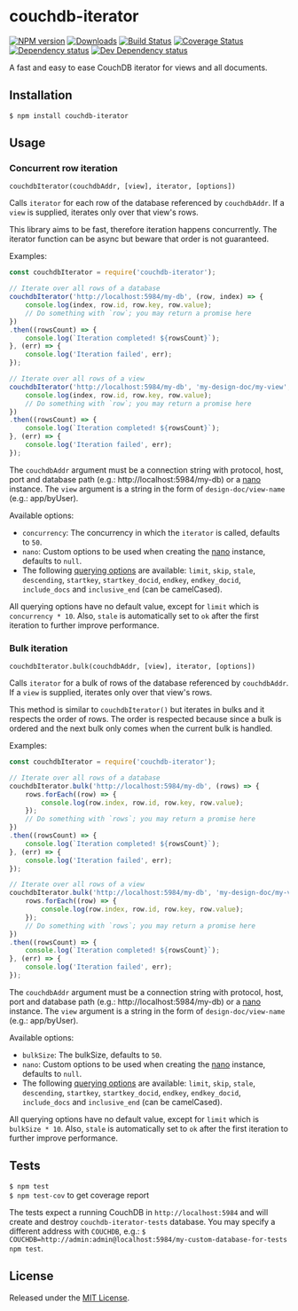 # couchdb-iterator

[![NPM version][npm-image]][npm-url] [![Downloads][downloads-image]][npm-url] [![Build Status][travis-image]][travis-url] [![Coverage Status][coveralls-image]][coveralls-url] [![Dependency status][david-dm-image]][david-dm-url] [![Dev Dependency status][david-dm-dev-image]][david-dm-dev-url]

[npm-url]:https://npmjs.org/package/couchdb-iterator
[downloads-image]:http://img.shields.io/npm/dm/couchdb-iterator.svg
[npm-image]:http://img.shields.io/npm/v/couchdb-iterator.svg
[travis-url]:https://travis-ci.org/IndigoUnited/node-couchdb-iterator
[travis-image]:http://img.shields.io/travis/IndigoUnited/node-couchdb-iterator/master.svg
[coveralls-url]:https://coveralls.io/r/IndigoUnited/node-couchdb-iterator
[coveralls-image]:https://img.shields.io/coveralls/IndigoUnited/node-couchdb-iterator/master.svg
[david-dm-url]:https://david-dm.org/IndigoUnited/node-couchdb-iterator
[david-dm-image]:https://img.shields.io/david/IndigoUnited/node-couchdb-iterator.svg
[david-dm-dev-url]:https://david-dm.org/IndigoUnited/node-couchdb-iterator?type=dev
[david-dm-dev-image]:https://img.shields.io/david/dev/IndigoUnited/node-couchdb-iterator.svg

A fast and easy to ease CouchDB iterator for views and all documents.


## Installation

`$ npm install couchdb-iterator`


## Usage

### Concurrent row iteration

`couchdbIterator(couchdbAddr, [view], iterator, [options])`

Calls `iterator` for each row of the database referenced by `couchdbAddr`.
If a `view` is supplied, iterates only over that view's rows.

This library aims to be fast, therefore iteration happens concurrently. The iterator function can be async but beware that order
is not guaranteed.

Examples:

```js
const couchdbIterator = require('couchdb-iterator');

// Iterate over all rows of a database
couchdbIterator('http://localhost:5984/my-db', (row, index) => {
    console.log(index, row.id, row.key, row.value);
    // Do something with `row`; you may return a promise here
})
.then((rowsCount) => {
    console.log(`Iteration completed! ${rowsCount}`);
}, (err) => {
    console.log('Iteration failed', err);
});

// Iterate over all rows of a view
couchdbIterator('http://localhost:5984/my-db', 'my-design-doc/my-view', (row, index) => {
    console.log(index, row.id, row.key, row.value);
    // Do something with `row`; you may return a promise here
})
.then((rowsCount) => {
    console.log(`Iteration completed! ${rowsCount}`);
}, (err) => {
    console.log('Iteration failed', err);
});
```

The `couchdbAddr` argument must be a connection string with protocol, host, port and database path (e.g.: http://localhost:5984/my-db) or a [nano](https://www.npmjs.com/package/nano) instance. The `view` argument is a string in the form of `design-doc/view-name` (e.g.: app/byUser).

Available options:

- `concurrency`: The concurrency in which the `iterator` is called, defaults to `50`.
- `nano`: Custom options to be used when creating the [nano]((https://www.npmjs.com/package/nano)) instance, defaults to `null`.
- The following [querying options](https://wiki.apache.org/couchdb/HTTP_view_API) are available: `limit`, `skip`, `stale`, `descending`, `startkey`, `startkey_docid`, `endkey`, `endkey_docid`, `include_docs` and `inclusive_end` (can be camelCased).

All querying options have no default value, except for `limit` which is `concurrency * 10`. Also, `stale` is automatically set to `ok` after the first iteration to further improve performance.


### Bulk iteration

`couchdbIterator.bulk(couchdbAddr, [view], iterator, [options])`

Calls `iterator` for a bulk of rows of the database referenced by `couchdbAddr`.
If a `view` is supplied, iterates only over that view's rows.

This method is similar to `couchdbIterator()` but iterates in bulks and it respects the order of rows. The order is respected because since a bulk is ordered and the next bulk only comes when the current bulk is handled.

Examples:

```js
const couchdbIterator = require('couchdb-iterator');

// Iterate over all rows of a database
couchdbIterator.bulk('http://localhost:5984/my-db', (rows) => {
    rows.forEach((row) => {
        console.log(row.index, row.id, row.key, row.value);
    });
    // Do something with `rows`; you may return a promise here
})
.then((rowsCount) => {
    console.log(`Iteration completed! ${rowsCount}`);
}, (err) => {
    console.log('Iteration failed', err);
});

// Iterate over all rows of a view
couchdbIterator.bulk('http://localhost:5984/my-db', 'my-design-doc/my-view', (rows) => {
    rows.forEach((row) => {
        console.log(row.index, row.id, row.key, row.value);
    });
    // Do something with `rows`; you may return a promise here
})
.then((rowsCount) => {
    console.log(`Iteration completed! ${rowsCount}`);
}, (err) => {
    console.log('Iteration failed', err);
});
```

The `couchdbAddr` argument must be a connection string with protocol, host, port and database path (e.g.: http://localhost:5984/my-db) or a [nano](https://www.npmjs.com/package/nano) instance. The `view` argument is a string in the form of `design-doc/view-name` (e.g.: app/byUser).

Available options:

- `bulkSize`: The bulkSize, defaults to `50`.
- `nano`: Custom options to be used when creating the [nano]((https://www.npmjs.com/package/nano)) instance, defaults to `null`.
- The following [querying options](https://wiki.apache.org/couchdb/HTTP_view_API) are available: `limit`, `skip`, `stale`, `descending`, `startkey`, `startkey_docid`, `endkey`, `endkey_docid`, `include_docs` and `inclusive_end` (can be camelCased).

All querying options have no default value, except for `limit` which is `bulkSize * 10`. Also, `stale` is automatically set to `ok` after the first iteration to further improve performance.


## Tests

`$ npm test`   
`$ npm test-cov` to get coverage report

The tests expect a running CouchDB in `http://localhost:5984` and will create and destroy `couchdb-iterator-tests` database. You may specify a different address with `COUCHDB`, e.g.: `$ COUCHDB=http://admin:admin@localhost:5984/my-custom-database-for-tests npm test`.


## License

Released under the [MIT License](http://www.opensource.org/licenses/mit-license.php).

